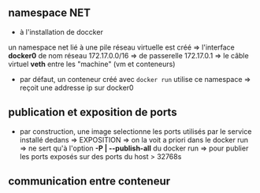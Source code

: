 ## namespace NET

* à l'installation de doccker

un namespace net lié à une pile réseau virtuelle est créé
   => l'interface **docker0** de nom réseau 172.17.0.0/16
   => de passerelle 172.17.0.1
   => le câble virtuel **veth** entre les "machine" (vm et conteneurs)

* par défaut, un conteneur créé avec `docker run` utilise ce namespace
  => reçoit une addresse ip sur docker0

## publication et exposition de ports

* par construction, une image selectionne les ports utilisés par le service installé dedans 
=> EXPOSITION
=> on la voit a priori dans le docker run
=> ne sert qu'à l'option **-P | --publish-all** du docker run
=> pour publier les ports exposés sur des ports du host > 32768s


## communication entre conteneur


